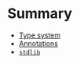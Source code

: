 # Summary

- [Type system](./typing.md)
- [Annotations](./annotations.md)
- [`stdlib`](./stdlib.md)
